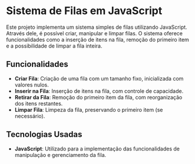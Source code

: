 # Sistema de Filas em JavaScript

Este projeto implementa um sistema simples de filas utilizando JavaScript. Através dele, é possível criar, manipular e limpar filas. O sistema oferece funcionalidades como a inserção de itens na fila, remoção do primeiro item e a possibilidade de limpar a fila inteira.

## Funcionalidades
- **Criar Fila**: Criação de uma fila com um tamanho fixo, inicializada com valores nulos.
- **Inserir na Fila**: Inserção de itens na fila, com controle de capacidade.
- **Retirar da Fila**: Remoção do primeiro item da fila, com reorganização dos itens restantes.
- **Limpar Fila**: Limpeza da fila, preservando o primeiro item (se necessário).

## Tecnologias Usadas
- **JavaScript**: Utilizado para a implementação das funcionalidades de manipulação e gerenciamento da fila.



